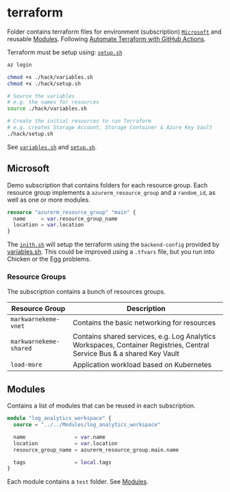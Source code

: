 # terraform

Folder contains terraform files for environment (subscription) [`Microsoft`](#microsoft) and reusable [Modules](#modules).
Following [Automate Terraform with GitHub Actions](https://learn.hashicorp.com/tutorials/terraform/github-actions).

Terraform must be setup using: [`setup.sh`](../hack/setup.sh)

```bash
az login

chmod +x ./hack/variables.sh
chmod +x ./hack/setup.sh

# Source the variables
# e.g. the names for resources
source ./hack/variables.sh

# Create the initial resources to run Terraform
# e.g. creates Storage Account, Storage Container & Azure Key Vault
./hack/setup.sh
```

See [`variables.sh`](../hack/variables.sh) and [`setup.sh`](../hack/setup.sh).

## Microsoft

Demo subscription that contains folders for each resource group.
Each resource group implements a `azurerm_resource_group` and a `random_id`, as well as one or more modules.

```terraform
resource "azurerm_resource_group" "main" {
  name     = var.resource_group_name
  location = var.location
}
```

The [`inith.sh`](./Microsoft/init.sh) will setup the terraform using the `backend-config` provided by [variables.sh](../hack/variables.sh). This could be improved using a `.tfvars` file, but you run into Chicken or the Egg problems.

### Resource Groups

The subscription contains a bunch of resources groups.

| Resource Group | Description |
| -- | -- |
| `markwarnekeme-vnet` | Contains the basic networking for resources  |
| `markwarnekeme-shared` | Contains shared services, e.g. Log Analytics Workspaces, Container Registries, Central Service Bus & a shared Key Vault|
| `load-more` | Application workload based on Kubernetes |

## Modules

Contains a list of modules that can be reused in each subscription.

```terraform
module "log_analytics_workspace" {
  source = "../../Modules/log_analytics_workspace"

  name                = var.name
  location            = var.location
  resource_group_name = azurerm_resource_group.main.name

  tags                = local.tags
}
```

Each module contains a `test` folder. See [Modules](Modules).